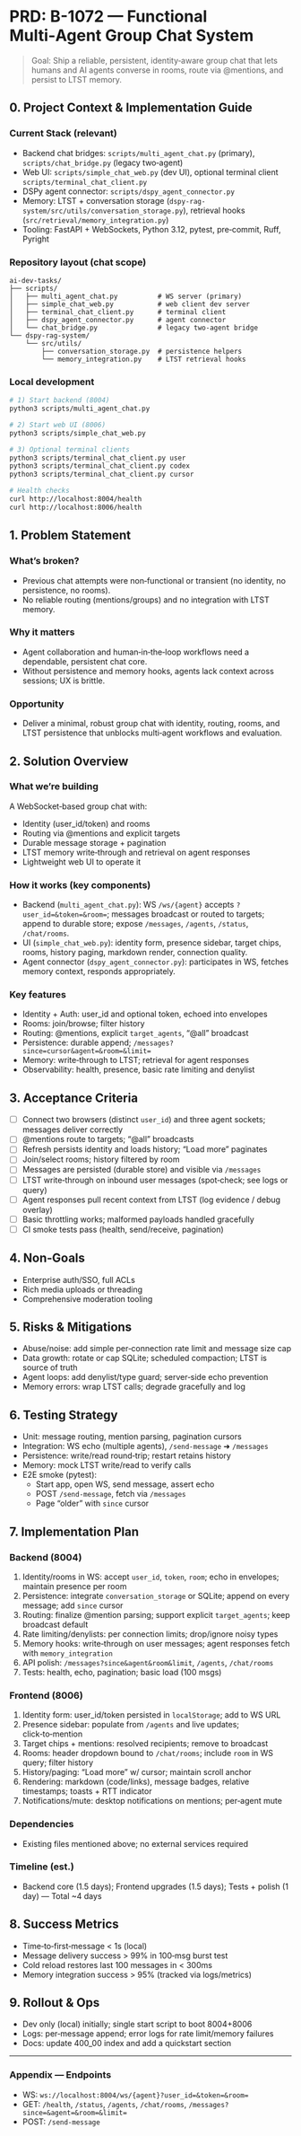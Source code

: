 # PRD: B-1072 — Functional Multi‑Agent Group Chat System

> Goal: Ship a reliable, persistent, identity‑aware group chat that lets humans and AI agents converse in rooms, route via @mentions, and persist to LTST memory.

## 0. Project Context & Implementation Guide

### Current Stack (relevant)
- Backend chat bridges: `scripts/multi_agent_chat.py` (primary), `scripts/chat_bridge.py` (legacy two‑agent)
- Web UI: `scripts/simple_chat_web.py` (dev UI), optional terminal client `scripts/terminal_chat_client.py`
- DSPy agent connector: `scripts/dspy_agent_connector.py`
- Memory: LTST + conversation storage (`dspy-rag-system/src/utils/conversation_storage.py`), retrieval hooks (`src/retrieval/memory_integration.py`)
- Tooling: FastAPI + WebSockets, Python 3.12, pytest, pre‑commit, Ruff, Pyright

### Repository layout (chat scope)
```
ai-dev-tasks/
├── scripts/
│   ├── multi_agent_chat.py          # WS server (primary)
│   ├── simple_chat_web.py           # web client dev server
│   ├── terminal_chat_client.py      # terminal client
│   ├── dspy_agent_connector.py      # agent connector
│   └── chat_bridge.py               # legacy two‑agent bridge
└── dspy-rag-system/
    └── src/utils/
        ├── conversation_storage.py  # persistence helpers
        └── memory_integration.py    # LTST retrieval hooks
```

### Local development
```bash
# 1) Start backend (8004)
python3 scripts/multi_agent_chat.py

# 2) Start web UI (8006)
python3 scripts/simple_chat_web.py

# 3) Optional terminal clients
python3 scripts/terminal_chat_client.py user
python3 scripts/terminal_chat_client.py codex
python3 scripts/terminal_chat_client.py cursor

# Health checks
curl http://localhost:8004/health
curl http://localhost:8006/health
```

## 1. Problem Statement

### What’s broken?
- Previous chat attempts were non‑functional or transient (no identity, no persistence, no rooms).
- No reliable routing (mentions/groups) and no integration with LTST memory.

### Why it matters
- Agent collaboration and human‑in‑the‑loop workflows need a dependable, persistent chat core.
- Without persistence and memory hooks, agents lack context across sessions; UX is brittle.

### Opportunity
- Deliver a minimal, robust group chat with identity, routing, rooms, and LTST persistence that unblocks multi‑agent workflows and evaluation.

## 2. Solution Overview

### What we’re building
A WebSocket‑based group chat with:
- Identity (user_id/token) and rooms
- Routing via @mentions and explicit targets
- Durable message storage + pagination
- LTST memory write‑through and retrieval on agent responses
- Lightweight web UI to operate it

### How it works (key components)
- Backend (`multi_agent_chat.py`): WS `/ws/{agent}` accepts `?user_id=&token=&room=`; messages broadcast or routed to targets; append to durable store; expose `/messages`, `/agents`, `/status`, `/chat/rooms`.
- UI (`simple_chat_web.py`): identity form, presence sidebar, target chips, rooms, history paging, markdown render, connection quality.
- Agent connector (`dspy_agent_connector.py`): participates in WS, fetches memory context, responds appropriately.

### Key features
- Identity + Auth: user_id and optional token, echoed into envelopes
- Rooms: join/browse; filter history
- Routing: @mentions, explicit `target_agents`, “@all” broadcast
- Persistence: durable append; `/messages?since=cursor&agent=&room=&limit=`
- Memory: write‑through to LTST; retrieval for agent responses
- Observability: health, presence, basic rate limiting and denylist

## 3. Acceptance Criteria

- [ ] Connect two browsers (distinct `user_id`) and three agent sockets; messages deliver correctly
- [ ] @mentions route to targets; “@all” broadcasts
- [ ] Refresh persists identity and loads history; “Load more” paginates
- [ ] Join/select rooms; history filtered by room
- [ ] Messages are persisted (durable store) and visible via `/messages`
- [ ] LTST write‑through on inbound user messages (spot‑check; see logs or query)
- [ ] Agent responses pull recent context from LTST (log evidence / debug overlay)
- [ ] Basic throttling works; malformed payloads handled gracefully
- [ ] CI smoke tests pass (health, send/receive, pagination)

## 4. Non‑Goals
- Enterprise auth/SSO, full ACLs
- Rich media uploads or threading
- Comprehensive moderation tooling

## 5. Risks & Mitigations
- Abuse/noise: add simple per‑connection rate limit and message size cap
- Data growth: rotate or cap SQLite; scheduled compaction; LTST is source of truth
- Agent loops: add denylist/type guard; server‑side echo prevention
- Memory errors: wrap LTST calls; degrade gracefully and log

## 6. Testing Strategy

- Unit: message routing, mention parsing, pagination cursors
- Integration: WS echo (multiple agents), `/send-message` ➜ `/messages`
- Persistence: write/read round‑trip; restart retains history
- Memory: mock LTST write/read to verify calls
- E2E smoke (pytest):
  - Start app, open WS, send message, assert echo
  - POST `/send-message`, fetch via `/messages`
  - Page “older” with `since` cursor

## 7. Implementation Plan

### Backend (8004)
1) Identity/rooms in WS: accept `user_id`, `token`, `room`; echo in envelopes; maintain presence per room
2) Persistence: integrate `conversation_storage` or SQLite; append on every message; add `since` cursor
3) Routing: finalize @mention parsing; support explicit `target_agents`; keep broadcast default
4) Rate limiting/denylists: per connection limits; drop/ignore noisy types
5) Memory hooks: write‑through on user messages; agent responses fetch with `memory_integration`
6) API polish: `/messages?since&agent&room&limit`, `/agents`, `/chat/rooms`
7) Tests: health, echo, pagination; basic load (100 msgs)

### Frontend (8006)
1) Identity form: user_id/token persisted in `localStorage`; add to WS URL
2) Presence sidebar: populate from `/agents` and live updates; click‑to‑mention
3) Target chips + mentions: resolved recipients; remove to broadcast
4) Rooms: header dropdown bound to `/chat/rooms`; include `room` in WS query; filter history
5) History/paging: “Load more” w/ cursor; maintain scroll anchor
6) Rendering: markdown (code/links), message badges, relative timestamps; toasts + RTT indicator
7) Notifications/mute: desktop notifications on mentions; per‑agent mute

### Dependencies
- Existing files mentioned above; no external services required

### Timeline (est.)
- Backend core (1.5 days); Frontend upgrades (1.5 days); Tests + polish (1 day) — Total ~4 days

## 8. Success Metrics
- Time‑to‑first‑message < 1s (local)
- Message delivery success > 99% in 100‑msg burst test
- Cold reload restores last 100 messages in < 300ms
- Memory integration success > 95% (tracked via logs/metrics)

## 9. Rollout & Ops
- Dev only (local) initially; single start script to boot 8004+8006
- Logs: per‑message append; error logs for rate limit/memory failures
- Docs: update 400_00 index and add a quickstart section

---

### Appendix — Endpoints
- WS: `ws://localhost:8004/ws/{agent}?user_id=&token=&room=`
- GET: `/health`, `/status`, `/agents`, `/chat/rooms`, `/messages?since=&agent=&room=&limit=`
- POST: `/send-message`

